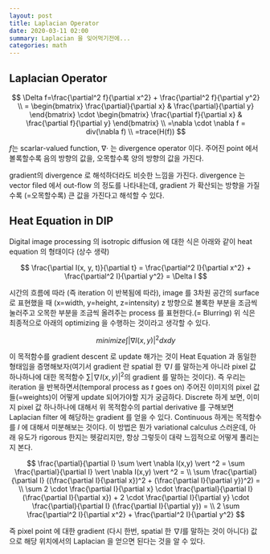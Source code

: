 ```yaml
---
layout: post
title: Laplacian Operator
date: 2020-03-11 02:00
summary: Laplacian 을 잊어먹기전에...
categories: math
---
```


## Laplacian Operator

$$
\Delta f=\frac{\partial^2 f}{\partial x^2} + \frac{\partial^2 f}{\partial y^2} \\
= \begin{bmatrix} \frac{\partial}{\partial x} & \frac{\partial}{\partial y} \end{bmatrix} \cdot \begin{bmatrix} \frac{\partial f}{\partial x} & \frac{\partial f}{\partial y} \end{bmatrix} \\ 
=\nabla \cdot \nabla f = div(\nabla f) \\
=trace(H(f))
$$

$f$는 scarlar-valued function, $\nabla \cdot$ 는 divergence operator 이다.
주어진 point 에서 볼록할수록 음의 방향의 값을, 오목할수록 양의 방향의 값을 가진다.

gradient의 divergence 로 해석하더라도 비슷한 느낌을 가진다. divergence 는 vector filed 에서 out-flow 의 정도를 나타내는데, gradient 가 확산되는 방향을 가질수록 (=오목할수록) 큰 값을 가진다고 해석할 수 있다.

## Heat Equation in DIP

Digital image processing 의 isotropic diffusion 에 대한 식은 아래와 같이 heat equation 의 형태이다 (상수 생략)

$$
\frac{\partial I(x, y, t)}{\partial t} = \frac{\partial^2 I}{\partial x^2} + \frac{\partial^2 I}{\partial y^2} = \Delta I
$$

시간의 흐름에 따라 (즉 iteration 이 반복됨에 따라), image 를 3차원 공간의 surface 로 표현했을 때 (x=width, y=height, z=intensity) z 방향으로 볼록한 부분을 조금씩 눌러주고 오목한 부분을 조금씩 올려주는 process 를 표현한다.(= Blurring)
위 식은 최종적으로 아래의 optimizing 을 수행하는 것이라고 생각할 수 있다. 

$$
minimize \int \vert \nabla I(x,y) \vert ^2 dxdy
$$

이 목적함수를 gradient descent 로 update 해가는 것이 Heat Equation 과 동일한 형태임을 증명해보자(여기서 gradient 란 spatial 한 $\nabla I$ 를 말하는게 아니라 pixel 값 하나하나에 대한 목적함수 $\sum \vert \nabla I(x,y) \vert ^2$의 gradient 를 말하는 것이다). 즉 우리는 iteration 을 반복하면서(temporal process as $t$ goes on) 주어진 이미지의 pixel 값들(=weights)이 어떻게 update 되어가야할 지가 궁금하다. Discrete 하게 보면, 이미지 pixel 값 하나하나에 대해서 위 목적함수의 partial derivative 를 구해보면 Laplacian filter 에 해당하는 gradient 를 얻을 수 있다. Continuous 하게는 목적함수를 $I$ 에 대해서 미분해보는 것이다. 이 방법은 뭔가 variational calculus 스러운데, 아래 유도가 rigorous 한지는 헷갈리지만, 항상 그렇듯이 대략 느낌적으로 어떻게 풀리는지 본다.

$$
\frac{\partial}{\partial I} \sum \vert \nabla I(x,y) \vert ^2 = 
\sum \frac{\partial}{\partial I} \vert \nabla I(x,y) \vert ^2 = \\
\sum \frac{\partial}{\partial I} ((\frac{\partial I}{\partial x})^2 + (\frac{\partial I}{\partial y})^2) = \\
\sum 2 \cdot \frac{\partial I}{\partial x} \cdot \frac{\partial}{\partial I} (\frac{\partial I}{\partial x})  + 2 \cdot \frac{\partial I}{\partial y} \cdot \frac{\partial}{\partial I} (\frac{\partial I}{\partial y}) = \\
2 \sum \frac{\partial^2 I}{\partial x^2} + \frac{\partial^2 I}{\partial y^2}
$$

즉 pixel point 에 대한 gradient (다시 한번, spatial 한 $\nabla I$를 말하는 것이 아니다) 값으로 해당 위치에서의 Laplacian 을 얻으면 된다는 것을 알 수 있다.


